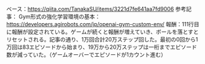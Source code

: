 ベース：https://qiita.com/TanakaSU/items/3221d7fe641aa7fd9006
参考記事：
Gym形式の強化学習環境の基本：https://developers.agirobots.com/jp/openai-gym-custom-env/
報酬：111行目に報酬が設定されている。ゲームが続くと報酬が増えていき、ボールを落とすとリセットされる。記事の通り、1万回合計20万ステップ回した。最初の0回から1万回は83エピソードから始まり、19万から20万ステップは一桁までエピソード数が減っていた。（ゲームオーバーでエピソードが1カウント進む）
